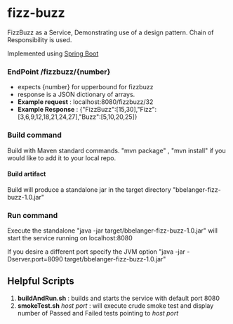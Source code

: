 # fizz-buzz
FizzBuzz as a Service, Demonstrating use of a design pattern.  Chain of Responsibility is
used.

Implemented using [Spring Boot](https://projects.spring.io/spring-boot/)

### EndPoint /fizzbuzz/{number}
* expects {number} for upperbound for fizzbuzz
* response is a JSON dictionary of arrays.
* **Example request** : localhost:8080/fizzbuzz/32
* **Example Response** : {"FizzBuzz":[15,30],"Fizz":[3,6,9,12,18,21,24,27],"Buzz":[5,10,20,25]}


### Build command
Build with Maven standard commands. "mvn package" , "mvn install" if you would like to add it to your local repo.

#### Build artifact
Build will produce a standalone jar in the target directory "bbelanger-fizz-buzz-1.0.jar"

### Run command
Execute the standalone "java -jar target/bbelanger-fizz-buzz-1.0.jar" will start the service running on localhost:8080

If you desire a different port specify the JVM option "java -jar -Dserver.port=8090 target/bbelanger-fizz-buzz-1.0.jar"


## Helpful Scripts
1. **buildAndRun.sh**  : builds and starts the service with default port 8080
2. **smokeTest.sh** _host_ _port_ : will execute crude smoke test and display number of Passed and Failed tests pointing to _host_ _port_
